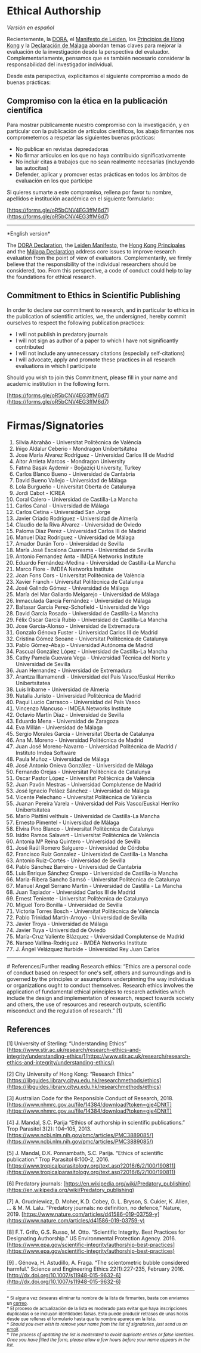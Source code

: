 # Ethical Authorship

*Versión en español*

Recientemente, la [DORA](https://sfdora.org/), el [Manifesto de Leiden](http://www.leidenmanifesto.org/), los [Principios de Hong Kong](https://osf.io/m9abx/) y la [Declaración de Málaga](https://declaracionmalaga2020.github.io/) abordan temas claves para mejorar la evaluación de la investigación desde la perspectiva del evaluador. Complementariamente, pensamos que es también necesario considerar la responsabilidad del investigador individual.

Desde esta perspectiva, explicitamos el siguiente compromiso a modo de buenas prácticas:

## Compromiso con la ética en la publicación científica

Para mostrar públicamente nuestro compromiso con la investigación, y en particular con la publicación de artículos científicos, los abajo firmantes nos comprometemos a respetar las siguientes buenas prácticas:

- No publicar en revistas depredadoras
- No firmar artículos en los que no haya contribuido significativamente
- No incluir citas a trabajos que no sean realmente necesarias (incluyendo las autocitas)
- Defender, aplicar y promover estas prácticas en todos los ámbitos de evaluación en los que participe

Si quieres sumarte a este compromiso, rellena por favor tu nombre, apellidos e institución académica en el siguiente formulario:

[https://forms.gle/oR5bCNV4EG3ffM6d7](https://forms.gle/oR5bCNV4EG3ffM6d7)

<hr>
*English version*

The [DORA Declaration](https://sfdora.org/), the [Leiden Manifesto](http://www.leidenmanifesto.org/), the [Hong Kong Principales](https://osf.io/m9abx/) and the [Málaga Declaration](https://declaracionmalaga2020.github.io/) address core issues to improve research evaluation from the point of view of evaluators. Complementarily, we firmly believe that the responsibility of the individual researchers should be considered, too. 
From this perspective, a code of conduct could help to lay the foundations for ethical research. 

## Commitment to Ethics in Scientific Publishing

In order to declare our commitment to research, and in particular to ethics in the publication of scientific articles, we, the undersigned, hereby commit ourselves to respect the following publication practices:

- I will not publish in predatory journals
- I will not sign as author of a paper to which I have not significantly contributed
- I will not include any unnecessary citations (especially self-citations)
- I will advocate, apply and promote these practices in all research evaluations in which I participate

Should you wish to join this Commitment, please fill in your name and academic institution in the following form.

[https://forms.gle/oR5bCNV4EG3ffM6d7](https://forms.gle/oR5bCNV4EG3ffM6d7) 

# Firmas/Signatories

  1.  Silvia Abrahão - Universitat Politècnica de València
  2.  Iñigo Aldalur Ceberio - Mondragon Unibertsitatea
  3.  Jose María Alvarez Rodríguez - Universidad Carlos III de Madrid
  4.  Aitor Arrieta Marcos - Mondragon University
  5.  Fatma Başak Aydemir - Boğaziçi University, Turkey
  6.  Carlos Blanco Bueno - Universidad de Cantabria
  7.  David Bueno Vallejo - Universidad de Málaga
  8.  Lola Burgueño - Universitat Oberta de Catalunya
  9.  Jordi Cabot - ICREA
 10.  Coral Calero - Universidad de Castilla-La Mancha
 11.  Carlos Canal - Universidad de Málaga
 12.  Carlos Cetina - Universidad San Jorge
 13.  Javier Criado Rodríguez - Universidad de Almería
 14.  Claudio de la Riva Álvarez - Universidad de Oviedo
 15.  Paloma Diaz Perez - Universidad Carlos III de Madrid
 16.  Manuel Díaz Rodríguez - Universidad de Málaga
 17.  Amador Durán Toro - Universidad de Sevilla
 18.  María José Escalona Cuaresma - Universidad de Sevilla
 19.  Antonio Fernandez Anta - IMDEA Networks Institute
 20.  Eduardo Fernández-Medina - Universidad de Castilla-La Mancha
 21.  Marco Fiore - IMDEA Networks Institute
 22.  Joan Fons Cors - Universitat Politècnica de València
 23.  Xavier Franch - Universitat Politècnica de Catalunya
 24.  José Galindo Gómez - Universidad de Málaga
 25.  María del Mar Gallardo Melgarejo - Universidad de Málaga
 26.  Inmaculada García Fernández - Universidad de Málaga
 27.  Baltasar García Perez-Schofield - Universidad de Vigo
 28.  David García Rosado - Universidad de Castilla-La Mancha
 29.  Félix Óscar García Rubio - Universidad de Castilla-La Mancha
 30.  Jose Garcia-Alonso - Universidad de Extremadura
 31.  Gonzalo Génova Fuster - Universidad Carlos III de Madrid
 32.  Cristina Gómez Seoane - Universitat Politècnica de Catalunya
 33.  Pablo Gómez-Abajo - Universidad Autónoma de Madrid
 34.  Pascual González López -  Universidad de Castilla-La Mancha
 35.  Cathy Pamela Guevara Vega - Universidad Técnica del Norte y Universidad de Sevilla
 36.  Juan Hernandez - Universidad de Extremadura
 37.  Arantza Illarramendi - Universidad del País Vasco/Euskal Herriko Unibertsitatea
 38.  Luis Iribarne - Universidad de Almería
 39.  Natalia Juristo - Universidad Politécnica de Madrid
 40.  Paqui Lucio Carrasco - Universidad del País Vasco
 41.  Vincenzo Mancuso - IMDEA Networks Institute
 42.  Octavio Martín Díaz - Universidad de Sevilla
 43.  Eduardo Mena - Universidad de Zaragoza
 44.  Eva Millán - Universidad de Málaga
 45.  Sergio Morales García - Universitat Oberta de Catalunya
 46.  Ana M. Moreno - Universidad Politécnica de Madrid
 47.  Juan José Moreno-Navarro - Universidad Politécnica de Madrid / Instituto Imdea Software
 48.  Paula Muñoz - Universidad de Málaga
 49.  José Antonio Onieva González - Universidad de Málaga
 50.  Fernando Orejas - Universitat Politècnica de Catalunya
 51.  Oscar Pastor López - Universitat Politècnica de València
 52.  Juan Pavón Mestras - Universidad Complutense de Madrid
 53.  José Ignacio Peláez Sánchez - Universidad de Málaga
 54.  Vicente Pelechano - Universitat Politècnica de València
 55.  Juanan Pereira Varela - Universidad del País Vasco/Euskal Herriko Unibertsitatea
 56.  Mario Piattini velthuis - Universidad de Castilla-La Mancha
 57.  Ernesto Pimentel - Universidad de Málaga
 58.  Elvira Pino Blanco - Universitat Politècnica de Catalunya
 59.  Isidro Ramos Salavert - Universitat Politècnica de València
 60.  Antonia Mª Reina Quintero - Universidad de Sevilla
 61.  José Raúl Romero Salguero - Universidad de Córdoba
 62.  Francisco Ruiz Gonzalez - Universidad de Castilla-La Mancha
 63.  Antonio Ruiz-Cortés - Universidad de Sevilla
 64.  Pablo Sánchez Barreiro - Universidad de Cantabria
 65.  Luis Enrique Sánchez Crespo - Universidad de Castilla-la Mancha
 66.  Maria-Ribera Sancho Samsó - Universitat Politècnica de Catalunya
 67.  Manuel Angel Serrano Martin - Universidad de Castilla - La Mancha
 68.  Juan Tapiador - Universidad Carlos III de Madrid
 69.  Ernest Teniente - Universitat Politècnica de Catalunya
 70.  Miguel Toro Bonilla - Universidad de Sevilla
 71.  Victoria Torres Bosch - Universitat Politècnica de València
 72.  Pablo Trinidad Martín-Arroyo - Universidad de Sevilla
 73.  Javier  Troya  - Universidad de Málaga 
 74.  Javier Tuya - Universidad de Oviedo
 75.  María-Cruz Valiente Blázquez - Universidad Complutense de Madrid
 76.  Narseo Vallina-Rodriguez - IMDEA Networks Institute
 77.  J. Ángel Velázquez Iturbide - Universidad Rey Juan Carlos


<hr>
# References/Further reading
Research ethics: “Ethics are a personal code of conduct based on respect for one's self, others and surroundings and is governed by the principles or assumptions underpinning the way individuals or organizations ought to conduct themselves. Research ethics involves the application of fundamental ethical principles to research activities which include the design and implementation of research, respect towards society and others, the use of resources and research outputs, scientific misconduct and the regulation of research.” [1]

## References

[1] University of Sterling: “Understanding Ethics” [https://www.stir.ac.uk/research/research-ethics-and-integrity/understanding-ethics/](https://www.stir.ac.uk/research/research-ethics-and-integrity/understanding-ethics/)
 
[2] City University of Hong Kong: “Research Ethics” [https://libguides.library.cityu.edu.hk/researchmethods/ethics](https://libguides.library.cityu.edu.hk/researchmethods/ethics)
 
[3] Australian Code for the Responsible Conduct of Research, 2018. [https://www.nhmrc.gov.au/file/14384/download?token=gje4DNtT](https://www.nhmrc.gov.au/file/14384/download?token=gje4DNtT)
 
[4] J. Mandal, S.C. Parija “Ethics of authorship in scientific publications.” Trop Parasitol 3(2): 104–105, 2013. [https://www.ncbi.nlm.nih.gov/pmc/articles/PMC3889085/](https://www.ncbi.nlm.nih.gov/pmc/articles/PMC3889085/) 
 
[5] J. Mandal, D.K. Ponnambath, S.C. Parija. “Ethics of scientific publication.” Trop Parasitol 6:100-2, 2016. [https://www.tropicalparasitology.org/text.asp?2016/6/2/100/190811](https://www.tropicalparasitology.org/text.asp?2016/6/2/100/190811)
 
[6] Predatory journals: [https://en.wikipedia.org/wiki/Predatory_publishing](https://en.wikipedia.org/wiki/Predatory_publishing)

[7] A. Grudniewicz, D. Moher, K.D. Cobey, G. L. Bryson, S. Cukier, K. Allen, ... & M. M. Lalu. “Predatory journals: no definition, no defence,” Nature, 2019. [https://www.nature.com/articles/d41586-019-03759-y](https://www.nature.com/articles/d41586-019-03759-y)

[8] F.T. Grifo, G.S. Russo, M. Otto. “Scientific Integrity. Best Practices for Designating Authorship.” US Environmental Protection Agency. 2016. [https://www.epa.gov/scientific-integrity/authorship-best-practices](https://www.epa.gov/scientific-integrity/authorship-best-practices) 

[9] . Génova, H. Astudillo, A. Fraga. “The scientometric bubble considered harmful.” Science and Engineering Ethics 22(1):227-235, February 2016. [http://dx.doi.org/10.1007/s11948-015-9632-6](http://dx.doi.org/10.1007/s11948-015-9632-6) 


<hr>

<small>* Si alguna vez desearas eliminar tu nombre de la lista de firmantes, basta con enviarnos un [correo](mailto:av@uma.es).<br>* El proceso de actualización de la lista es moderado para evitar que haya inscripciones duplicadas o se incluyan identidades falsas. Esto puede producir retrasos de unas horas desde que rellenas el formulario hasta que tu nombre aparece en la lista. <br>* *Should you ever wish to remove your name from the list of signatories, just send us an [email](mailto:av@uma.es).* <br>* *The process of updating the list is moderated to avoid duplicate entries or false identities. Once you have filled the form, please allow a few  hours before your name appears in the list.*
</small>